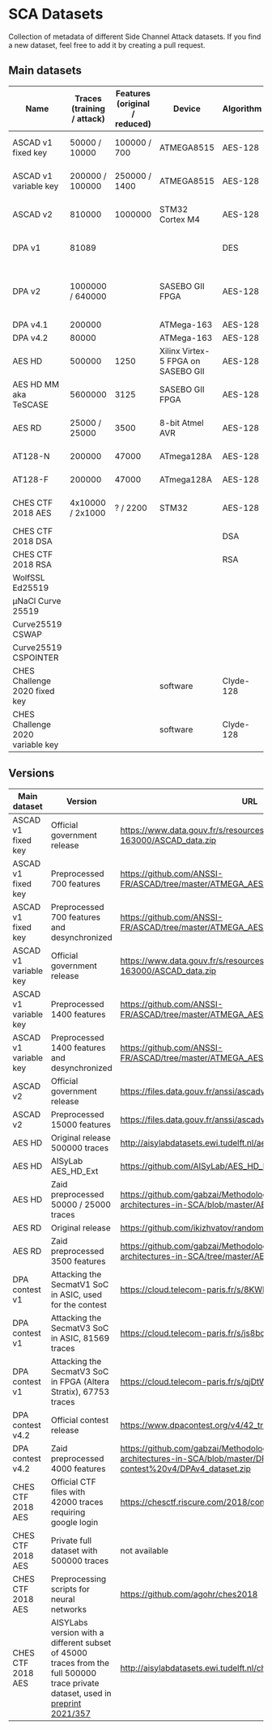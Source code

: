 # SCA Datasets
Collection of metadata of different Side Channel Attack datasets.
If you find a new dataset, feel free to add it by creating a pull request.

## Main datasets

| Name | Traces (training / attack) | Features (original / reduced) | Device | Algorithm | Countermeasures | Keys | Aquisition | Papers | URL |
|---|---|---|---|---|---|---|---|---|---|
| ASCAD v1 fixed key | 50000 / 10000 | 100000 / 700 | ATMEGA8515 | AES-128 | 1st order XOR Boolean Masking | Fixed | EM | [JOC 2020](https://doi.org/10.1007/s13389-019-00220-8) | see versions below |
| ASCAD v1 variable key | 200000 / 100000 | 250000 / 1400 | ATMEGA8515 | AES-128 | 1st order XOR Boolean Masking | Random | EM | [JOC 2020](https://doi.org/10.1007/s13389-019-00220-8) | See versions below |
| ASCAD v2 | 810000 | 1000000 | STM32 Cortex M4 | AES-128 | 2nd order Boolean Masking and shuffling | Random | Power | [preprint 2021/592](https://eprint.iacr.org/2021/592.pdf) | See versions below |
| DPA v1 | 81089 |  |  | DES |  | Fixed |  |  | See versions below|
| DPA v2 | 1000000 / 640000 |  | SASEBO GII FPGA | AES-128 | None | Random in template, 32 fixed in test | Power |  | [website](https://www.dpacontest.org/v2/download.php) |
| DPA v4.1 | 200000 |  | ATMega-163 | AES-128 |  | Fixed | Power |  | [website](https://www.dpacontest.org/v4/rsm_traces.php) |
| DPA v4.2 | 80000 |  | ATMega-163 | AES-128 |  | 16 fixed | Power |  |  | See versions below |
| AES HD | 500000 | 1250 |  Xilinx Virtex-5 FPGA on SASEBO GII | AES-128 | None | 1 fixed | EM probe on power line | [CHES 2018](https://tches.iacr.org/index.php/TCHES/article/view/7339) | See versions below |
| AES HD MM aka TeSCASE | 5600000 | 3125 | SASEBO GII FPGA | AES-128 |  | 1 fixed |  | [website](https://chest.coe.neu.edu/?current_page=POWER_TRACE_LINK&software=ptmasked) |
| AES RD | 25000 / 25000 | 3500 | 8-bit Atmel AVR | AES-128 | Random delay interrupt | 1 fixed | Power | [CHES 2009](https://www.iacr.org/archive/ches2009/57470156/57470156.pdf) | See versions below |
| AT128-N | 200000 | 47000 | ATmega128A | AES-128 | optional Random delay |  | Power | [CHES 2021](https://tches.iacr.org/index.php/TCHES/article/view/8974) | [Github Repository](https://github.com/lxj-sjtu/TCHES2021_Pay_attention_to_the_raw_traces) |
| AT128-F | 200000 | 47000 |  ATmega128A | AES-128 | optional Random delay |  | Power | [CHES 2021](https://tches.iacr.org/index.php/TCHES/article/view/8974) | [Github Repository](https://github.com/lxj-sjtu/TCHES2021_Pay_attention_to_the_raw_traces) |
| CHES CTF 2018 AES | 4x10000 / 2x1000 | ? / 2200 | STM32 | AES-128 | 1st order XOR Boolean Masking | Fixed and Random |  |  | See versions below |
| CHES CTF 2018 DSA |  |  |  | DSA | | Fixed |  |  |  |
| CHES CTF 2018 RSA |  |  |  | RSA |  | Fixed |  |  |  |
| WolfSSL Ed25519 |  |  |  |  |  |  |  |  |
| μNaCl Curve 25519 |  |  |  |  |  |  |  |  |
| Curve25519 CSWAP |  |  |  |  |  |  |  |  |
| Curve25519 CSPOINTER |  |  |  |  |  |  |  |  |
| CHES Challenge 2020 fixed key |  |  | software | Clyde-128 | different ISW masking methods | Fixed | Power | [preprint 2022/471](https://eprint.iacr.org/2022/471.pdf) |  |
| CHES Challenge 2020 variable key |  |  | software | Clyde-128 | different ISW masking methods | Random | Power | [preprint 2022/471](https://eprint.iacr.org/2022/471.pdf) |  |

## Versions
| Main dataset | Version | URL |
|---|---|---|
| ASCAD v1 fixed key | Official government release | https://www.data.gouv.fr/s/resources/ascad/20180530-163000/ASCAD_data.zip |
| ASCAD v1 fixed key | Preprocessed 700 features | https://github.com/ANSSI-FR/ASCAD/tree/master/ATMEGA_AES_v1/ATM_AES_v1_fixed_key |
| ASCAD v1 fixed key | Preprocessed 700 features and desynchronized |  https://github.com/ANSSI-FR/ASCAD/tree/master/ATMEGA_AES_v1/ATM_AES_v1_fixed_key |
| ASCAD v1 variable key | Official government release | https://www.data.gouv.fr/s/resources/ascad/20180530-163000/ASCAD_data.zip |
| ASCAD v1 variable key | Preprocessed 1400 features | https://github.com/ANSSI-FR/ASCAD/tree/master/ATMEGA_AES_v1/ATM_AES_v1_variable_key |
| ASCAD v1 variable key | Preprocessed 1400 features and desynchronized | https://github.com/ANSSI-FR/ASCAD/tree/master/ATMEGA_AES_v1/ATM_AES_v1_variable_key |
| ASCAD v2 | Official government release | https://files.data.gouv.fr/anssi/ascadv2/ |
| ASCAD v2 | Preprocessed 15000 features | https://files.data.gouv.fr/anssi/ascadv2/ascadv2-extracted.h5 |
| AES HD | Original release 500000 traces | http://aisylabdatasets.ewi.tudelft.nl/aes_hd.h5 |
| AES HD | AISyLab AES_HD_Ext | https://github.com/AISyLab/AES_HD_Ext |
| AES HD | Zaid preprocessed 50000 / 25000 traces | https://github.com/gabzai/Methodology-for-efficient-CNN-architectures-in-SCA/blob/master/AES_HD/AES_HD_dataset.zip |
| AES RD | Original release | https://github.com/ikizhvatov/randomdelays-traces |
| AES RD | Zaid preprocessed 3500 features | https://github.com/gabzai/Methodology-for-efficient-CNN-architectures-in-SCA/tree/master/AES_RD/AES_RD_dataset |
| DPA contest v1 | Attacking the SecmatV1 SoC in ASIC, used for the contest | https://cloud.telecom-paris.fr/s/8KWK5PnApP4DNy7  |
| DPA contest v1 | Attacking the SecmatV3 SoC in ASIC, 81569 traces | https://cloud.telecom-paris.fr/s/js8bcrAnZc4rLQb |
| DPA contest v1 | Attacking the SecmatV3 SoC in FPGA (Altera Stratix), 67753 traces | https://cloud.telecom-paris.fr/s/qjDtWRHy4WEDBcm |
| DPA contest v4.2 | Official contest release | https://www.dpacontest.org/v4/42_traces.php | 
| DPA contest v4.2 | Zaid preprocessed 4000 features | https://github.com/gabzai/Methodology-for-efficient-CNN-architectures-in-SCA/blob/master/DPA-contest%20v4/DPAv4_dataset.zip | 
| CHES CTF 2018 AES | Official CTF files with 42000 traces requiring google login | https://chesctf.riscure.com/2018/content?show=training |
| CHES CTF 2018 AES | Private full dataset with 500000 traces | not available |
| CHES CTF 2018 AES | Preprocessing scripts for neural networks | https://github.com/agohr/ches2018 |
| CHES CTF 2018 AES | AISYLabs version with a different subset of 45000 traces from the full 500000 trace private dataset, used in [preprint 2021/357](https://eprint.iacr.org/2021/357.pdf)| http://aisylabdatasets.ewi.tudelft.nl/ches_ctf.h5 |

